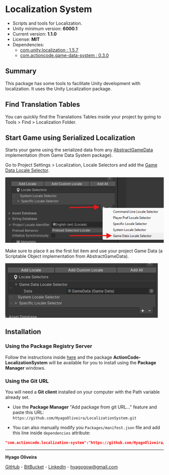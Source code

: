 # Localization System

* Scripts and tools for Localization.
* Unity minimum version: **6000.1**
* Current version: **1.1.0**
* License: **MIT**
* Dependencies:
	- [com.unity.localization : 1.5.7](https://docs.unity3d.com/Packages/com.unity.localization@1.5/changelog/CHANGELOG.html#157---2025-08-07)
	- [com.actioncode.game-data-system : 0.3.0](https://github.com/HyagoOliveira/GameDataSystem#0.3.0)

## Summary

This package has some tools to facilitate Unity development with localization. It uses the Unity Localization package.

## Find Translation Tables

You can quickly find the Translations Tables inside your project by going to Tools > Find > Localization Folder.

## Start Game using Serialized Localization

Starts your game using the serialized data from any [AbstractGameData](https://github.com/HyagoOliveira/GameDataSystem/blob/main/Runtime/AbstractGameData.cs) implementation (from Game Data System package).

Go to Project Settings > Localization, Locale Selectors and add the [Game Data Locale Selector](/Runtime/GameDataLocaleSelector.cs).

![Game Data Locale Selector](/Docs~/GameDataLocaleSelector.png)

Make sure to place it as the first list item and use your project Game Data (a Scriptable Object implementation from AbstractGameData).

![Locale Selectors](/Docs~/LocaleSelectors.png)

## Installation

### Using the Package Registry Server

Follow the instructions inside [here](https://cutt.ly/ukvj1c8) and the package **ActionCode-LocalizationSystem** 
will be available for you to install using the **Package Manager** windows.

### Using the Git URL

You will need a **Git client** installed on your computer with the Path variable already set. 

- Use the **Package Manager** "Add package from git URL..." feature and paste this URL: `https://github.com/HyagoOliveira/LocalizationSystem.git`

- You can also manually modify you `Packages/manifest.json` file and add this line inside `dependencies` attribute: 

```json
"com.actioncode.localization-system":"https://github.com/HyagoOliveira/LocalizationSystem.git"
```

---

**Hyago Oliveira**

[GitHub](https://github.com/HyagoOliveira) -
[BitBucket](https://bitbucket.org/HyagoGow/) -
[LinkedIn](https://www.linkedin.com/in/hyago-oliveira/) -
<hyagogow@gmail.com>